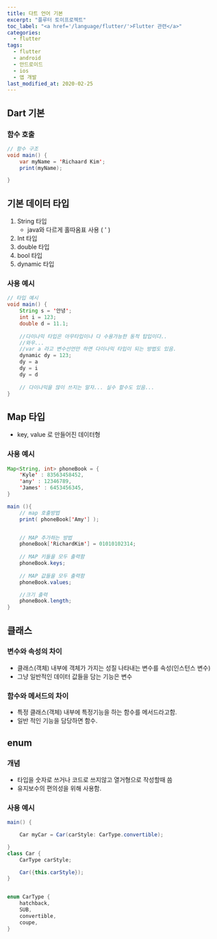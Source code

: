 ```yaml
---
title: 다트 언어 기본
excerpt: "플루터 토이프로젝트"
toc_label: "<a href='/language/flutter/'>Flutter 관련</a>"
categories:
  - flutter
tags:
  - flutter
  - android
  - 안드로이드
  - ios
  - 앱 개발
last_modified_at: 2020-02-25
---
```


## Dart 기본
### 함수 호출
~~~java
// 함수 구조
void main() {
    var myName = 'Richaard Kim';
    print(myName);

}
~~~
## 기본 데이터 타입  
1. String 타입  
    - java와 다르게 홀따옴표 사용 ( ' )   
2. Int 타입   
3. double 타입   
4. bool 타입   
5. dynamic 타입

### 사용 예시
~~~java
// 타입 예시
void main() {
    String s = '안녕';
    int i = 123;
    double d = 11.1;
    
    //다이나믹 타입은 아무타입이나 다 수용가능한 동적 탑입이다.. 
    //와우...
    //var a 라고 변수선언만 하면 다이나믹 타입이 되는 방법도 있음.
    dynamic dy = 123;
    dy = a
    dy = i
    dy = d
    
    // 다이나믹을 많이 쓰지는 말자... 실수 할수도 있음...
}
~~~
## Map 타입
- key, value 로 만들어진 데이터형

### 사용 예시
~~~java
Map<String, int> phoneBook = {
    'Kyle' : 83563458452,
    'any' : 12346789,
    'James' : 6453456345,
}

main (){
    // map 호출방법
    print( phoneBook['Amy'] );


    // MAP 추가하는 방법
    phoneBook['RichardKim'] = 01010102314;
    
    // MAP 키들을 모두 출력함
    phoneBook.keys;
    
    // MAP 값들을 모두 출력함 
    phoneBook.values;

    //크기 출력
    phoneBook.length;
}
~~~


## 클래스
### 변수와 속성의 차이
- 클래스(객체) 내부에 객체가 가지는 성질 나타내는 변수를 속성(인스턴스 변수)
- 그냥 일반적인 데이터 값들을 담는 기능은 변수 

### 함수와 메서드의 차이
- 특정 클래스(객체) 내부에 특정기능을 하는 함수를 메서드라고함.
- 일반 적인 기능을 담당하면 함수.

## enum 
### 개념
- 타입을 숫자로 쓰거나 코드로 쓰지않고 열거형으로 작성할때 씀
- 유지보수의 편의성을 위해 사용함.

### 사용 예시
~~~java
main() {

    Car myCar = Car(carStyle: CarType.convertible);

}
class Car {
    CarType carStyle;

    Car({this.carStyle});
}


enum CarType {
    hatchback,
    SUB,
    convertible,
    coupe,
}

~~~



